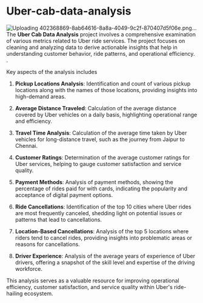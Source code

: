 # Uber-cab-data-analysis
![Uploading 402368869-8ab64616-8a8a-4049-9c2f-870407d5f06e.png…]()
The **Uber Cab Data Analysis** project involves a comprehensive examination of various metrics related to Uber ride services. The project focuses on cleaning and analyzing data to derive actionable insights that help in understanding customer behavior, ride patterns, and operational efficiency.
. 

Key aspects of the analysis includes 
   
1. **Pickup Locations Analysis**: Identification and count of various pickup locations along with the names of those locations, providing insights into high-demand areas.

2. **Average Distance Traveled**: Calculation of the average distance covered by Uber vehicles on a daily basis, highlighting operational range and efficiency.

3. **Travel Time Analysis**: Calculation of the average time taken by Uber vehicles for long-distance travel, such as the journey from Jaipur to Chennai.

4. **Customer Ratings**: Determination of the average customer ratings for Uber services, helping to gauge customer satisfaction and service quality.

5. **Payment Methods**: Analysis of payment methods, showing the percentage of rides paid for with cards, indicating the popularity and acceptance of digital payment options.

6. **Ride Cancellations**: Identification of the top 10 cities where Uber rides are most frequently canceled, shedding light on potential issues or patterns that lead to cancellations.

7. **Location-Based Cancellations**: Analysis of the top 5 locations where riders tend to cancel rides, providing insights into problematic areas or reasons for cancellations.

8. **Driver Experience**: Analysis of the average years of experience of Uber drivers, offering a snapshot of the skill level and expertise of the driving workforce.

This analysis serves as a valuable resource for improving operational efficiency, customer satisfaction, and service quality within Uber's ride-hailing ecosystem.
